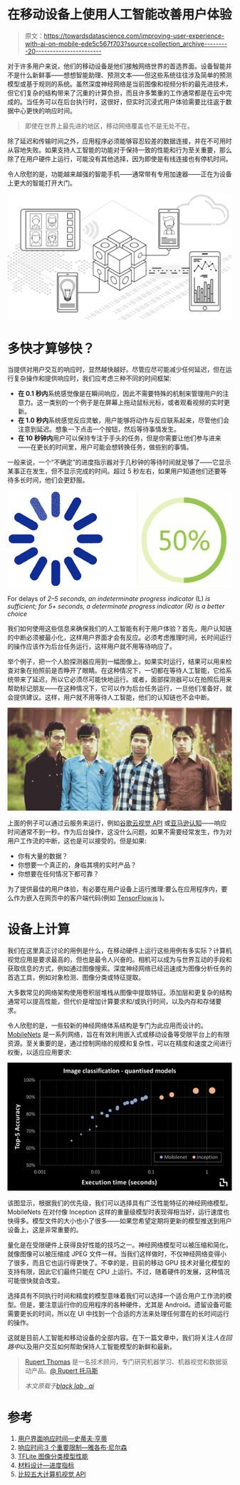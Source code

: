 # 在移动设备上使用人工智能改善用户体验

> 原文：<https://towardsdatascience.com/improving-user-experience-with-ai-on-mobile-ede5c567f703?source=collection_archive---------20----------------------->

对于许多用户来说，他们的移动设备是他们接触网络世界的首选界面。设备智能并不是什么新鲜事——想想智能助理、预测文本——但这些系统往往涉及简单的预测模型或基于规则的系统。虽然深度神经网络是当前图像和视频分析的最先进技术，但它们复杂的结构带来了沉重的计算负担，而且许多繁重的工作通常都是在云中完成的。当任务可以在后台执行时，这很好，但实时沉浸式用户体验需要比往返于数据中心更快的响应时间。

> 即使在世界上最先进的地区，移动网络覆盖也不是无处不在。

除了延迟和传输时间之外，应用程序必须能够容忍较差的数据连接，并在不可用时从容地失败。如果支持人工智能的功能对于保持一致的性能和行为至关重要，那么除了在用户硬件上运行，可能没有其他选择，因为即使是有线连接也有停机时间。

令人欣慰的是，功能越来越强的智能手机——通常带有专用加速器——正在为设备上更大的智能打开大门。

![](img/9fe1b06259784b6d1984b853252d3f53.png)

# 多快才算够快？

当提供对用户交互的响应时，显然越快越好。尽管应尽可能减少任何延迟，但在运行复杂操作和提供响应时，我们应考虑三种不同的时间框架:

*   **在 0.1 秒内**系统感觉像是在瞬间响应，因此不需要特殊的机制来管理用户的注意力。这一类别的一个例子是在屏幕上拖动鼠标光标，或者观看视频的实时更新。
*   **在 1.0 秒内**系统感觉反应灵敏，用户能够将动作与反应联系起来，尽管他们会注意到延迟。想象一下点击一个按钮，然后等待事情发生。
*   **在 10 秒钟内**用户可以保持专注于手头的任务，但是你需要让他们参与进来——在更长的时间里，用户可能会想转换任务，做些别的事情。

一般来说，一个“不确定”的进度指示器对于几秒钟的等待时间就足够了——它显示某事正在发生，但不显示完成的时间。超过 5 秒左右，如果用户知道他们还要等待多长时间，他们会更舒服。

![](img/3f03db9450ca374e5f6f8345ef5cffb9.png)

For delays of *2–5 seconds, an indeterminate progress indicator* (L) *is sufficient; for 5+ seconds, a determinate progress indicator (R) is a better choice*

我们如何使用这些信息来确保我们的人工智能有利于用户体验？首先，用户认知链的中断必须被最小化，这样用户界面才会有反应。必须考虑推理时间，长时间运行的操作应该作为后台任务运行，这样用户就不用等待响应了。

举个例子，把一个人脸探测器应用到一幅图像上。如果实时运行，结果可以用来检查对象在拍照前是否睁开了眼睛。在这种情况下，一切都在等待人工智能，它给系统带来了延迟，所以它必须尽可能快地运行。或者，面部探测器可以在拍照后用来帮助标记朋友——在这种情况下，它可以作为后台任务运行，一旦他们准备好，就会提供建议。这样，用户就不用等待人工智能，他们的认知链也不会中断。

![](img/4eacc28a843ebea19b4c2b0553652eae.png)

上面的例子可以通过云服务来运行，例如[谷歌云视觉 API](https://cloud.google.com/vision/) 或[亚马逊认知](https://aws.amazon.com/rekognition/)——响应时间通常不到一秒。作为后台操作，这没什么问题，如果不需要经常发生，作为对用户工作流的中断，这也是可以接受的。但是如果:

*   你有大量的数据？
*   你想要一个真正的，身临其境的实时产品？
*   你想要在任何情况下都可靠？

为了提供最佳的用户体验，有必要在用户设备上运行推理:要么在应用程序内，要么作为嵌入在网页中的客户端代码(例如 [TensorFlow.js](https://www.tensorflow.org/js) )。

# 设备上计算

我们在这里真正讨论的用例是什么，在移动硬件上运行这些用例有多实际？计算机视觉应用是要求最高的，但也是最令人兴奋的。相机可以成为与世界互动的手段和获取信息的方式，例如通过图像搜索。深度神经网络已经迅速成为图像分析任务的首选工具，例如对象检测、图像分类或特征提取。

大多数常见的网络架构使用卷积层堆栈从图像中提取特征。添加层和更复杂的结构通常可以提高性能，但代价是增加计算要求和/或执行时间，以及内存和存储要求。

令人欣慰的是，一些较新的神经网络体系结构是专门为此应用而设计的。 [MobileNets](https://ai.googleblog.com/2017/06/mobilenets-open-source-models-for.html) 是一系列网络，旨在有效利用嵌入式或移动设备等受限平台上的有限资源。至关重要的是，通过控制网络的规模和复杂性，可以在精度和速度之间进行权衡，以适应应用要求:

![](img/e3f105efa132950af84a99b14b943211.png)

该图显示，根据我们的优先级，我们可以选择具有广泛性能特征的神经网络模型。MobileNets 在对付像 Inception 这样的重量级模型时表现得相当好，运行速度也快得多。模型文件的大小也小了很多——如果您希望定期将更新的模型推送到用户设备上，这是非常重要的。

量化是在受限硬件上获得良好性能的技巧之一。神经网络模型可以被压缩和简化，就像图像可以被压缩成 JPEG 文件一样。当我们这样做时，不仅神经网络变得小了很多，而且它也运行得更快了。不幸的是，目前的移动 GPU 技术对量化模型的支持有限，因此它们最终只能在 CPU 上运行。不过，随着硬件的发展，这种情况可能很快就会改变。

选择具有不同执行时间和精度的模型意味着我们可以选择一个适合用户工作流的模型。但是，要注意运行你的应用程序的各种硬件，尤其是 Android。遗留设备可能需要更长的时间，所以在 UI 中找到一个合适的方法来处理任何潜在的长时间运行的操作。

这就是目前人工智能和移动设备的全部内容。在下一篇文章中，我们将关注*人在回路中*以及用户交互如何帮助保持人工智能模型的新鲜和最新。

> [Rupert Thomas](https://twitter.com/rupertthomas) 是一名技术顾问，专门研究机器学习、机器视觉和数据驱动产品。[@ Rupert 托马斯](https://twitter.com/rupertthomas)
> 
> *本文原载于*[*black lab . ai*](http://www.blacklab.ai)

# 参考

1.  [用户界面响应时间—史蒂夫·亨蒂](https://medium.com/@slhenty/ui-response-times-acec744f3157)
2.  [响应时间:3 个重要限制—雅各布·尼尔森](https://www.nngroup.com/articles/response-times-3-important-limits/)
3.  [TFLite 图像分类模型性能](https://www.tensorflow.org/lite/models)
4.  [材料设计—进度指标](https://material.io/design/components/progress-indicators.html)
5.  [比较五大计算机视觉 API](https://goberoi.com/comparing-the-top-five-computer-vision-apis-98e3e3d7c647?gi=73ec7eb3a6a7)